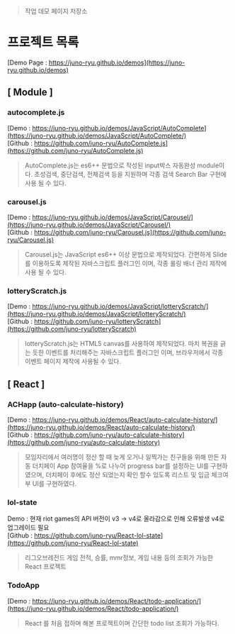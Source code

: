 > 작업 데모 페이지 저장소

# 프로젝트 목록
[Demo Page : https://juno-ryu.github.io/demos](https://juno-ryu.github.io/demos)


## [ Module ]
### autocomplete.js
[Demo   : https://juno-ryu.github.io/demos/JavaScript/AutoComplete](https://juno-ryu.github.io/demos/JavaScript/AutoComplete/)<br>
[Github : https://github.com/juno-ryu/AutoComplete.js](https://github.com/juno-ryu/AutoComplete.js)
> AutoComplete.js는 es6++ 문법으로 작성된 input박스 자동완성 module이다. 
> 초성검색, 중단검색, 전체검색 등을 지원하며 각종 검색 Search Bar 구현에 사용 될 수 있다.

### carousel.js
[Demo   : https://juno-ryu.github.io/demos/JavaScript/Carousel/](https://juno-ryu.github.io/demos/JavaScript/Carousel/)<br>
[Github : https://github.com/juno-ryu/Carousel.js](https://github.com/juno-ryu/Carousel.js)
>Carousel.js는 JavaScript es6++ 이상 문법으로 제작되었다. 간편하게 Slide를 이용하도록 제작된 자바스크립트 플러그인 이며, 각종 롤링 배너 관리 제작에 사용 될 수 있다.

### lotteryScratch.js
[Demo   : https://juno-ryu.github.io/demos/JavaScript/lotteryScratch/](https://juno-ryu.github.io/demos/JavaScript/lotteryScratch/)<br>
[Github : https://github.com/juno-ryu/lotteryScratch](https://github.com/juno-ryu/lotteryScratch)
>lotteryScratch.js는 HTML5 canvas를 사용하여 제작되었다. 마치 복권을 긁는 듯한 이벤트를 처리해주는 자바스크립트 플러그인 이며, 브라우저에서 각종 이벤트 페이지 제작에 사용될 수 있다.

## [ React ]

### ACHapp (auto-calculate-history)
[Demo   : https://juno-ryu.github.io/demos/React/auto-calculate-history/](https://juno-ryu.github.io/demos/React/auto-calculate-history/)<br>
[Github : https://github.com/juno-ryu/auto-calculate-history](https://github.com/juno-ryu/auto-calculate-history)
>모임자리에서 여러명이 정산 할 때 늦게 오거나 일찍가는 친구들을 위해 만든 자동 더치페이 App
참여율을 %로 나누어 progress bar를 설정하는 UI를 구현하였으며, 더치페이 후에도 정산 되었는지 확인 할수 있도록
리스트 및 입금 체크여부 UI를 구현하였다.

### lol-state
Demo  : 현재 riot games의 API 버전이 v3 -> v4로 올라감으로 인해 오류발생 v4로 업그레이드 필요 <br>
[Github : https://github.com/juno-ryu/React-lol-state](https://github.com/juno-ryu/React-lol-state)
>리그오브레전드 게임 전적, 승률, mmr정보, 게임 내용 등의 조회가 가능한 React 프로젝트

### TodoApp
[Demo   : https://juno-ryu.github.io/demos/React/todo-application/](https://juno-ryu.github.io/demos/React/todo-application/)
>React 를 처음 접하며 해본 프로젝트이며 간단한 todo list 조회가 가능하다.
